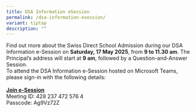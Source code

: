 ```yaml
---
title: DSA Information eSession
permalink: /dsa-information-esession/
variant: tiptap
description: ""
---
```

<p>Find out more about the Swiss Direct School Admission during our DSA Information
e-Session on <strong>Saturday, 17 May 2025</strong>, from <strong>9 to 11.30 am</strong>.
The Principal’s address will start at <strong>9 am</strong>, followed by
a Question-and-Answer Session.
<br>To attend the DSA Information e-Session hosted on Microsoft Teams, please
sign-in with the following details:
<br>
<br><strong><a href="https://teams.microsoft.com/l/meetup-join/19%3ameeting_OGM1ODQwYTYtMWQ3MS00YzY3LWJlZjktODY1Y2U5YmQwZTQ0%40thread.v2/0?context=%7b%22Tid%22%3a%226590cdd4-8337-4198-bacc-47645c4a4d4d%22%2c%22Oid%22%3a%22647d3275-733a-4f87-982a-2ba6da233ca5%22%7d" rel="noopener nofollow" target="_blank">Join e-Session</a></strong>
<br>Meeting ID: 428 237 472 576 4
<br>Passcode: Ag9Vz72Z</p>
<p></p>